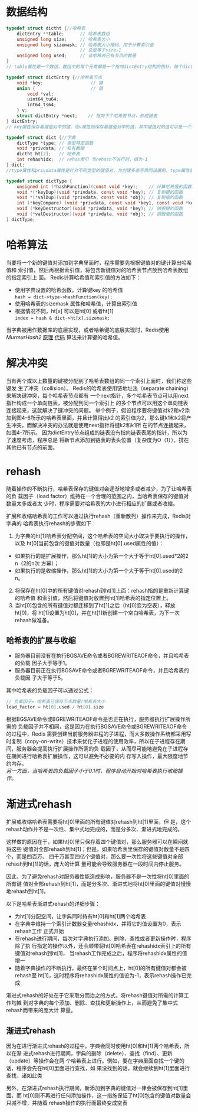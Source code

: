 # 数据结构
```c
typedef struct dictht {//哈希表
    dictEntry **table;      // 哈希表数组
    unsigned long size;     // 哈希表大小
    unsigned long sizemask; // 哈希表大小掩码，用于计算索引值
                            // 总是等于size-1
    unsigned long used;     // 该哈希表已有节点的数量
}
// table属性是一个数组，数组中的每个元素都是一个指向dictEntry结构的指针，每个dictEntry结构保存着一个键值对。size属性记录了哈希表的大小，也即是table数组的大小，而used属性则记录了哈希表目前已有节点（键值对）的数量。sizemask属性的值总是等于size1，这个属性和哈希值一起决定一个键应该被放到table数组的哪个索引上面。
```
```c
typedef struct dictEntry {//哈希表节点
    void *key;                  // 键
    union {                     // 值
        void *val;
        uint64_tu64;
        int64_ts64;
    } v;
    struct dictEntry *next;    // 指向下个哈希表节点，形成链表
} dictEntry;
// key属性保存着键值对中的键，而v属性则保存着键值对中的值，其中键值对的值可以是一个指针，或者是一个uint64_t整数，又或者是一个int64_t整数。next属性是指向另一个哈希表节点的指针，这个指针可以将多个哈希值相同的键值对连接在一次，以此来解决键冲突（collision）的问题。
```
```c
typedef struct dict {//字典
    dictType *type; // 类型特定函数
    void *privdata; // 私有数据
    dictht ht[2];   // 哈希表
    int rehashidx;  // rehas索引 当rehash不进行时，值为-1
} dict;
//type属性和privdata属性是针对不同类型的键值对，为创建多态字典而设置的。type属性是一个指向dictType结构的指针，每个dictType结构保存了一簇用于操作特定类型键值对的函数，Redis会为用途不同的字典设置不同的类型特定函数。而privdata属性则保存了需要传给那些类型特定函数的可选参数。ht属性是一个包含两个项的数组，数组中的每个项都是一个dictht哈希表，一般情况下，字典只使用ht[0]哈希表，ht[1]哈希表只会在对ht[0]哈希表进行rehash时使用。除了ht[1]之外，另一个和rehash有关的属性就是rehashidx，它记录了rehash目前的进度，如果目前没有在进行rehash，那么它的值为-1。
```
```c
typedef struct dictType {
    unsigned int (*hashFunction)(const void *key);    // 计算哈希值的函数
    void *(*keyDup)(void *privdata, const void *key); // 复制键的函数
    void *(*valDup)(void *privdata, const void *obj); // 复制值的函数
    int (*keyCompare) (void *privdata, const void *key1, const void *key2); // 对比键的函数
    void (*keyDestructor)(void *privdata, void *key); // 销毁键的函数
    void (*valDestructor)(void *privdata, void *obj); // 销毁值的函数
} dictType;

```
# 哈希算法

当要将一个新的键值对添加到字典里面时，程序需要先根据键值对的键计算出哈希值和
索引值，然后再根据索引值，将包含新键值对的哈希表节点放到哈希表数组的指定索引上
面。
Redis计算哈希值和索引值的方法如下：

* 使用字典设置的哈希函数，计算键key 的哈希值    
````hash = dict->type->hashFunction(key);````     
* 使用哈希表的sizemask 属性和哈希值，计算出索引值    
* 根据情况不同，ht[x] 可以是ht[0] 或者ht[1]    
 ```index = hash & dict->ht[x].sizemask;```    

当字典被用作数据库的底层实现，或者哈希键的底层实现时，Redis使用 *MurmurHash2* [原理](https://huagetai.github.io/posts/fcfde8ff/) [代码](https://blog.csdn.net/xyblog/article/details/50593648) 算法来计算键的哈希值。

# 解决冲突
当有两个或以上数量的键被分配到了哈希表数组的同一个索引上面时，我们称这些键发
生了冲突（collision）。
Redis的哈希表使用链地址法（separate chaining）来解决键冲突，每个哈希表节点都有
一个next指针，多个哈希表节点可以用next指针构成一个单向链表，被分配到同一个索引上
的多个节点可以用这个单向链表连接起来，这就解决了键冲突的问题。
举个例子，假设程序要将键值对k2和v2添加到图4-6所示的哈希表里面，并且计算得出k2
的索引值为2，那么键k1和k2将产生冲突，而解决冲突的办法就是使用next指针将键k2和k1所
在的节点连接起来，如图4-7所示。
因为dictEntry节点组成的链表没有指向链表表尾的指针，所以为了速度考虑，程序总是
将新节点添加到链表的表头位置（复杂度为O（1）），排在其他已有节点的前面。

# rehash
随着操作的不断执行，哈希表保存的键值对会逐渐地增多或者减少，为了让哈希表的负
载因子（load factor）维持在一个合理的范围之内，当哈希表保存的键值对数量太多或者太
少时，程序需要对哈希表的大小进行相应的扩展或者收缩。

扩展和收缩哈希表的工作可以通过执行rehash（重新散列）操作来完成，Redis对字典的
哈希表执行rehash的步骤如下：
1. 为字典的ht[1]哈希表分配空间，这个哈希表的空间大小取决于要执行的操作，以及
ht[0]当前包含的键值对数量（也即是ht[0].used属性的值）：
* 如果执行的是扩展操作，那么ht[1]的大小为第一个大于等于ht[0].used*2的2
n（2的n次
方幂）；
* 如果执行的是收缩操作，那么ht[1]的大小为第一个大于等于ht[0].used的2
n。
2. 将保存在ht[0]中的所有键值对rehash到ht[1]上面：rehash指的是重新计算键的哈希值
和索引值，然后将键值对放置到ht[1]哈希表的指定位置上。
3. 当ht[0]包含的所有键值对都迁移到了ht[1]之后（ht[0]变为空表），释放ht[0]，将
ht[1]设置为ht[0]，并在ht[1]新创建一个空白哈希表，为下一次rehash做准备。

## 哈希表的扩展与收缩
* 服务器目前没有在执行BGSAVE命令或者BGREWRITEAOF命令，并且哈希表的负载
因子大于等于1。
* 服务器目前正在执行BGSAVE命令或者BGREWRITEAOF命令，并且哈希表的负载因
子大于等于5。

其中哈希表的负载因子可以通过公式：
```c
// 负载因子= 哈希表已保存节点数量/哈希表大小
load_factor = ht[0].used / ht[0].size
```
根据BGSAVE命令或BGREWRITEAOF命令是否正在执行，服务器执行扩展操作所需的
负载因子并不相同，这是因为在执行BGSAVE命令或BGREWRITEAOF命令的过程中，Redis
需要创建当前服务器进程的子进程，而大多数操作系统都采用写时复制（copy-on-write）技术来优化子进程的使用效率，所以在子进程存在期间，服务器会提高执行扩展操作所需的负
载因子，从而尽可能地避免在子进程存在期间进行哈希表扩展操作，这可以避免不必要的内
存写入操作，最大限度地节约内存。    
*另一方面，当哈希表的负载因子小于0.1时，程序自动开始对哈希表执行收缩操作。*

# 渐进式rehash
扩展或收缩哈希表需要将ht[0]里面的所有键值对rehash到ht[1]里面，但
是，这个rehash动作并不是一次性、集中式地完成的，而是分多次、渐进式地完成的。    

这样做的原因在于，如果ht[0]里只保存着四个键值对，那么服务器可以在瞬间就将这些
键值对全部rehash到ht[1]；但是，如果哈希表里保存的键值对数量不是四个，而是四百万、
四千万甚至四亿个键值对，那么要一次性将这些键值对全部rehash到ht[1]的话，庞大的计算
量可能会导致服务器在一段时间内停止服务。    

因此，为了避免rehash对服务器性能造成影响，服务器不是一次性将ht[0]里面的所有键
值对全部rehash到ht[1]，而是分多次、渐进式地将ht[0]里面的键值对慢慢地rehash到ht[1]。    

以下是哈希表渐进式rehash的详细步骤：
* 为ht[1]分配空间，让字典同时持有ht[0]和ht[1]两个哈希表
* 在字典中维持一个索引计数器变量rehashidx，并将它的值设置为0，表示rehash工作
正式开始
* 在rehash进行期间，每次对字典执行添加、删除、查找或者更新操作时，程序除了执
行指定的操作以外，还会顺带将ht[0]哈希表在rehashidx索引上的所有键值对rehash到ht[1]，
当rehash工作完成之后，程序将rehashidx属性的值增一
* 随着字典操作的不断执行，最终在某个时间点上，ht[0]的所有键值对都会被rehash至
ht[1]，这时程序将rehashidx属性的值设为-1，表示rehash操作已完成

渐进式rehash的好处在于它采取分而治之的方式，将rehash键值对所需的计算工作均摊
到对字典的每个添加、删除、查找和更新操作上，从而避免了集中式rehash而带来的庞大计
算量。

## 渐进式rehash
因为在进行渐进式rehash的过程中，字典会同时使用ht[0]和ht[1]两个哈希表，所以在渐
进式rehash进行期间，字典的删除（delete）、查找（find）、更新（update）等操作会在两
个哈希表上进行。例如，要在字典里面查找一个键的话，程序会先在ht[0]里面进行查找，如
果没找到的话，就会继续到ht[1]里面进行查找，诸如此类    

另外，在渐进式rehash执行期间，新添加到字典的键值对一律会被保存到ht[1]里面，而
ht[0]则不再进行任何添加操作，这一措施保证了ht[0]包含的键值对数量会只减不增，并随着
rehash操作的执行而最终变成空表

